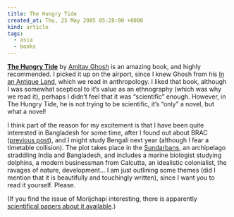 ```yaml
---
title: The Hungry Tide
created_at: Thu, 25 May 2005 05:28:00 +0000
kind: article
tags:
  - asia
  - books
---
```


**[The Hungry
Tide](http://www.harpercollins.com.au/title.cfm?ISBN=0007179871&Author=0016773)**
by [Amitav Ghosh](http://www.amitavghosh.com/) is an amazing book, and
highly recommended. I picked it up on the airport, since I knew Ghosh
from his [In an Antique
Land](http://www.amazon.com/exec/obidos/tg/detail/-/0679727833?v=glance),
which we read in anthropology. I liked that book, although I was
somewhat sceptical to it’s value as an ethnography (which was why we
read it), perhaps I didn’t feel that it was “scientific” enough.
However, in The Hungry Tide, he is not trying to be scientific, it’s
“only” a novel, but what a novel!

I think part of the reason for my excitement is that I have been quite
interested in Bangladesh for some time, after I found out about BRAC
([previous post](http://houshuang.org/blog/2005/04/29/brac-2/)), and I
might study Bengali next year (although I fear a timetable collision).
The plot takes place in the
[Sundarbans](http://en.wikipedia.org/wiki/The_Sundarbans), an
archipelago straddling India and Bangladesh, and includes a marine
biologist studying dolphins, a modern businessman from Calcutta, an
idealistic colonialist, the ravages of nature, development… I am just
outlining some themes (did I mention that it is beautifully and
touchingly written), since I want you to read it yourself. Please.

(If you find the issue of Morijchapi interesting, there is apparently
[scientifical papers about it
available](http://locana.blogspot.com/2005/05/amra-kara-bastuhara.html).)
